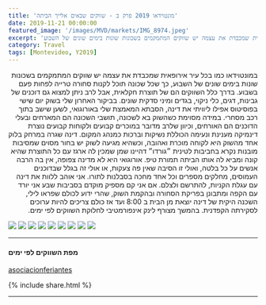```yaml
---
title: 'מונטוידאו 2019 פרק ב - שווקים שבאים אלייך הביתה'
date: 2019-11-21 00:00:00
featured_image: '/images/MVD/markets/IMG_8974.jpeg'
excerpt: 'במונטוידאו כמו בכל עיר אירופאית שמכבדת את עצמה יש שווקים המתמקמים בשכונות שונות בימים שונים של השבוע' 
category: Travel
tags: [Montevideo, Y2019]
---
```


<p dir="rtl"> 
במונטוידאו כמו בכל עיר אירופאית שמכבדת את עצמה יש שווקים המתמקמים בשכונות שונות בימים שונים של השבוע, כך שכל שכונה תוכל לקנות סחורה טרייה לפחות פעם בשבוע. בדרך כלל השווקים הם של תוצרת חקלאית, אבל לרב ניתן למצוא גם דוכנים של גבינות, דגים, כלי ניקוי, בגדים ומיני סדקית שונים. בביקור האחרון שלי בשוק יום שישי בפוסיטוס אפילו ליוויתי את דינה, הסבתא המאמצת שלי באורוגואי, לשען שישב בתוך רכב מסחרי. במידה מסוימת כשהשוק בא לשכונה, תושבי השכונה הם המארחים ובעלי הדוכנים הם האורחים, וכיוון שלרב מדובר במוכרים קבועים ולקוחות קבועים נוצרת דינמיקה מענינת ונעימה הכוללת נשיקות וברכות כמנהג המקום. דינה שגרה במרחק בלוק אחד מהשוק היא לקוחה מוכרת ואהובה, וכשהיא מגיעה לשוק יש בחור מסוים שמסיבות מובנות נקרא בחביבות לטינית ״גורדו״ דהיינו שמן שמכין לה ארגז עם כל התוצרת שהיא קונה ומביא לה אותו הביתה תמורת טיפ. אורוגואי היא לא מדינה צפופה, אין בה הרבה אנשים על כל בלטה, ואולי זו הסיבה שאין פה צעקות, או אולי זה בגלל שבדוכנים העמוסים, מחלקים מספרים וכל אחד מחכה בסבלנות לתורו. אני אוהב ללוות את דינה עם עגלת הקניות, להתרשם ולצלם. אם אני קם מספיק מוקדם בסביבות שבע אני יורד עם הקפה ומתבונן בפריקת הסחורה ובהקמת השוק, שהרי ידוע לכולם שפראו לילי, השכנה היקית של דינה יוצאת מן הבית ב 8:00 ועד אז כולם צריכים להיות ערוכים לסקירתה הקפדנית. בהמשך מצורף לינק אינפורמטיבי לחלוקת השווקים לפי ימים.
</p>

<div class="gallery" data-columns="3">
	<img src="/images/MVD/markets/IMG_8956.jpeg">
	<img src="/images/MVD/markets/IMG_8964.jpeg">
	<img src="/images/MVD/markets/IMG_8968.jpeg">
	<img src="/images/MVD/markets/IMG_8983.jpeg">
	<img src="/images/MVD/markets/IMG_8986.jpeg">
	<img src="/images/MVD/markets/IMG_9244.jpeg">
	<img src="/images/MVD/markets/IMG_9247.jpeg">
	<img src="/images/MVD/markets/IMG_9255.jpeg">
	<img src="/images/MVD/markets/IMG_9263.jpeg">	
</div>

---

#### מפת השווקים לפי ימים

[asociacionferiantes](http://www.asociacionferiantes.com.uy/mapa.php?dia=2#barra_menu)

{% include share.html %} 

---
